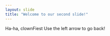```yaml
---
layout: slide
title: "Welcome to our second slide!"
---
```

Ha-ha, clownFiest
Use the left arrow to go back!